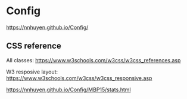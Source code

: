 # Config

https://nnhuyen.github.io/Config/

## CSS reference
All classes: https://www.w3schools.com/w3css/w3css_references.asp

W3 resposive layout: https://www.w3schools.com/w3css/w3css_responsive.asp


https://nnhuyen.github.io/Config/MBP15/stats.html
